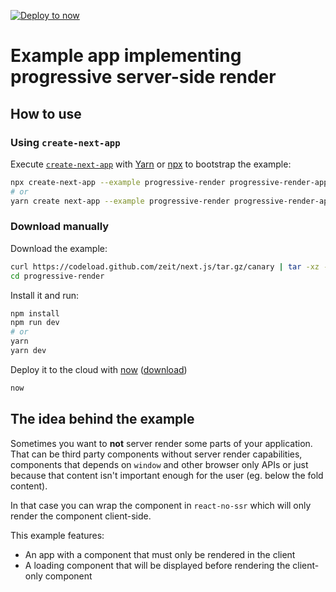 [![Deploy to now](https://deploy.now.sh/static/button.svg)](https://deploy.now.sh/?repo=https://github.com/zeit/next.js/tree/master/examples/progressive-render)
# Example app implementing progressive server-side render

## How to use

### Using `create-next-app`

Execute [`create-next-app`](https://github.com/segmentio/create-next-app) with [Yarn](https://yarnpkg.com/lang/en/docs/cli/create/) or [npx](https://github.com/zkat/npx#readme) to bootstrap the example:

```bash
npx create-next-app --example progressive-render progressive-render-app
# or
yarn create next-app --example progressive-render progressive-render-app
```

### Download manually

Download the example:

```bash
curl https://codeload.github.com/zeit/next.js/tar.gz/canary | tar -xz --strip=2 next.js-canary/examples/progressive-render
cd progressive-render
```

Install it and run:

```bash
npm install
npm run dev
# or
yarn
yarn dev
```

Deploy it to the cloud with [now](https://zeit.co/now) ([download](https://zeit.co/download))

```bash
now
```

## The idea behind the example

Sometimes you want to **not** server render some parts of your application. That can be third party components without server render capabilities, components that depends on `window` and other browser only APIs or just because that content isn't important enough for the user (eg. below the fold content).

In that case you can wrap the component in `react-no-ssr` which will only render the component client-side.

This example features:

* An app with a component that must only be rendered in the client
* A loading component that will be displayed before rendering the client-only component

